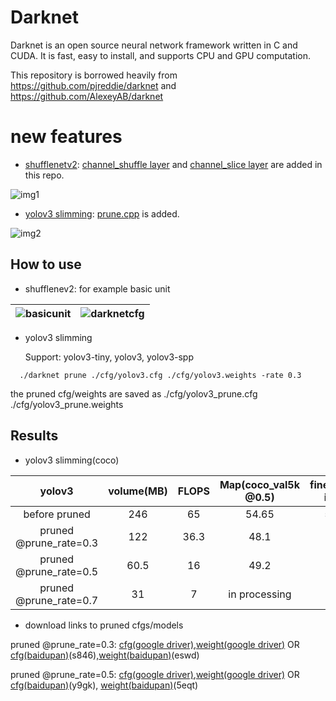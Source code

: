 # Darknet 

Darknet is an open source neural network framework written in C and CUDA. It is fast, easy to install, and supports CPU and GPU computation.

This repository is borrowed heavily from https://github.com/pjreddie/darknet and https://github.com/AlexeyAB/darknet

# new features
 - [shufflenetv2](https://arxiv.org/abs/1807.11164):
[channel_shuffle layer](https://github.com/gmayday1997/darknet.CG/blob/master/src/channel_shuffle.c) and 
[channel_slice layer](https://github.com/gmayday1997/darknet.CG/blob/master/src/channel_slice.c) are added in this repo.

![img1](https://user-images.githubusercontent.com/16068384/39479361-9f1345c0-4d97-11e8-8201-4a45ac4a6c7e.png)

- [yolov3 slimming](https://arxiv.org/abs/1708.06519):
[prune.cpp](https://github.com/gmayday1997/darknet.CG/blob/master/src/prune.cpp) is added.

 ![img2](https://user-images.githubusercontent.com/8370623/29604272-d56a73f4-879b-11e7-80ea-0702de6bd584.jpg)

## How to use

- shufflenev2: 
  for example basic unit
  
| ![basicunit](https://img3.doubanio.com/view/status/raw/public/e99ac6d308ca60e.jpg) | ![darknetcfg](https://img3.doubanio.com/view/status/raw/public/2928419c25e8e21.jpg) |
|---|---|

- yolov3 slimming

  Support: yolov3-tiny, yolov3, yolov3-spp
```
  ./darknet prune ./cfg/yolov3.cfg ./cfg/yolov3.weights -rate 0.3
```
 the pruned cfg/weights are saved as ./cfg/yolov3_prune.cfg  ./cfg/yolov3_prune.weights
 
## Results
 - yolov3 slimming(coco)
 
|         yolov3       | volume(MB) | FLOPS |Map(coco_val5k @0.5)|  finetuning iters |   parameters |
|:--------------------:|:----------:|:-----:|:------------------:|:-----------------:|:------------:|
|    before pruned     |     246    |   65  |        54.65       |        50w        |      1x      |
|pruned @prune_rate=0.3|     122    |  36.3 |        48.1        |         8w        |     0.5x     |
|pruned @prune_rate=0.5|     60.5   |  16   |        49.2        |        16w        |    0.25x     |
|pruned @prune_rate=0.7|     31     |  7    |   in processing    |                   |    0.125x    |

 - download links to pruned cfgs/models
 
  pruned @prune_rate=0.3: [cfg(google driver)](https://drive.google.com/file/d/1eQdmLB4aJtScBicjOdC2L9IUxoRqi6p-/view?usp=sharing),[weight(google driver)](https://drive.google.com/file/d/1-WIkaWsvK61_B2NuEGdMtNWxgGemUCyQ/view?usp=sharing) OR [cfg(baidupan)]( https://pan.baidu.com/s/19OIjfVvOTfAw-5Y9Fp5HuQ)(s846),[weight(baidupan)](https://pan.baidu.com/s/1XNx6Bfc42C2tSSYkG8iUhQ)(eswd) 
  
 pruned @prune_rate=0.5: [cfg(google driver)](https://drive.google.com/file/d/1MLKcYBFDLmhW4fwgY7dbcMAkALDt_b0B/view?usp=sharing),[weight(google driver)](https://drive.google.com/file/d/1F_EEqekMqdo9nc0x126gcyVsChhnh6zU/view?usp=sharing) OR
  [cfg(baidupan)](https://pan.baidu.com/s/1wMhOae8B6ey_nIPfWKWQow)(y9gk), [weight(baidupan)](https://pan.baidu.com/s/1ONDkFCcFsKyH3ccpIh2CuQ)(5eqt)

 <!-- ![img3](https://img1.doubanio.com/view/status/raw/public/0d1e2ae81cea1fc.jpg) -->

